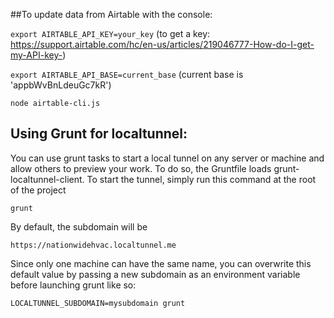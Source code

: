 ##To update data from Airtable with the console:

`export AIRTABLE_API_KEY=your_key` (to get a key: https://support.airtable.com/hc/en-us/articles/219046777-How-do-I-get-my-API-key-)

`export AIRTABLE_API_BASE=current_base` (current base is 'appbWvBnLdeuGc7kR')
 
`node airtable-cli.js`

## Using Grunt for localtunnel:

You can use grunt tasks to start a local tunnel on any server or machine and 
allow others to preview your work. To do so, the Gruntfile loads 
grunt-localtunnel-client. To start the tunnel, simply run this command at the root
of the project

`grunt`

By default, the subdomain will be 

`https://nationwidehvac.localtunnel.me`

Since only one machine can have the same name, you can overwrite this default
value by passing a new subdomain as an environment variable before launching grunt
like so:

`LOCALTUNNEL_SUBDOMAIN=mysubdomain grunt`